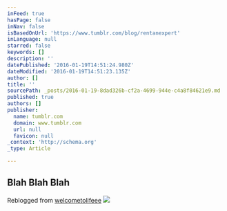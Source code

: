 ```yaml
---
inFeed: true
hasPage: false
inNav: false
isBasedOnUrl: 'https://www.tumblr.com/blog/rentanexpert'
inLanguage: null
starred: false
keywords: []
description: ''
datePublished: '2016-01-19T14:51:24.980Z'
dateModified: '2016-01-19T14:51:23.135Z'
author: []
title: ''
sourcePath: _posts/2016-01-19-8dad326b-cf2a-4699-944e-c4a8f84621e9.md
published: true
authors: []
publisher:
  name: tumblr.com
  domain: www.tumblr.com
  url: null
  favicon: null
_context: 'http://schema.org'
_type: Article

---
```

## **Blah Blah Blah**

Reblogged from [welcometolifeee][0]
![](https://45.media.tumblr.com/3bd98c58b9ebc78cce9ebb2d1e6dab0c/tumblr_np8eic4qaH1srpztwo1_500.gif)

[0]: http://welcometolifeee.tumblr.com/post/120379648192/blah-blah-blah